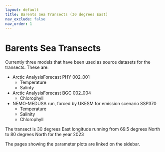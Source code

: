 ```yaml
---
layout: default
title: Barents Sea Transects (30 degrees East)
nav_exclude: false
nav_order: 1
---
```


# Barents Sea Transects

Currently three models that have been used as source datasets for the transects. These are:

- Arctic AnalysisForecast PHY 002_001
  - Temperature
  - Salinty
- Arctic AnalysisForecast BGC 002_004
  - Chlorophyll
- NEMO-MEDUSA run, forced by UKESM for emission scenario SSP370 
  - Temperature
  - Salinity
  - Chlorophyll

The transect is 30 degrees East longitude running from 69.5 degrees North to 80 degrees North for the year 2023

The pages showing the parameter plots are linked on the sidebar.